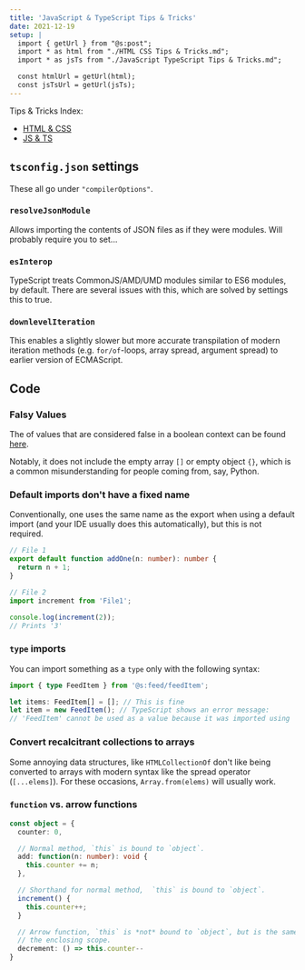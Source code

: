 ```yaml
---
title: 'JavaScript & TypeScript Tips & Tricks'
date: 2021-12-19
setup: |
  import { getUrl } from "@s:post";
  import * as html from "./HTML CSS Tips & Tricks.md";
  import * as jsTs from "./JavaScript TypeScript Tips & Tricks.md";

  const htmlUrl = getUrl(html);
  const jsTsUrl = getUrl(jsTs);
---
```


Tips & Tricks Index:

- <a href={htmlUrl}>HTML & CSS</a>
- <a href={jsTsUrl}>JS & TS</a>

## `tsconfig.json` settings

These all go under `"compilerOptions"`.

### `resolveJsonModule`

Allows importing the contents of JSON files as if they were modules. Will probably require you to set...

### `esInterop`

TypeScript treats CommonJS/AMD/UMD modules similar to ES6 modules, by default. There are several issues with this, which are solved by settings this to true.

### `downlevelIteration`

This enables a slightly slower but more accurate transpilation of modern iteration methods (e.g. `for/of`-loops, array spread, argument spread) to earlier version of ECMAScript.

## Code

### Falsy Values

The of values that are considered false in a boolean context can be found [here](https://developer.mozilla.org/en-US/docs/Glossary/Falsy).

Notably, it does not include the empty array `[]` or empty object `{}`, which is a common misunderstanding for people coming from, say, Python.

### Default imports don't have a fixed name

Conventionally, one uses the same name as the export when using a default import (and your IDE usually does this automatically), but this is not required.

```ts
// File 1
export default function addOne(n: number): number {
  return n + 1;
}

// File 2
import increment from 'File1';

console.log(increment(2));
// Prints '3'
```

### `type` imports

You can import something as a `type` only with the following syntax:

```ts
import { type FeedItem } from '@s:feed/feedItem';

let items: FeedItem[] = []; // This is fine
let item = new FeedItem(); // TypeScript shows an error message:
// 'FeedItem' cannot be used as a value because it was imported using 'import type'
```

### Convert recalcitrant collections to arrays

Some annoying data structures, like `HTMLCollectionOf` don't like being converted to arrays with modern syntax like the spread operator (`[...elems]`). For these occasions, `Array.from(elems)` will usually work.

### `function` vs. arrow functions

```ts
const object = {
  counter: 0,

  // Normal method, `this` is bound to `object`.
  add: function(n: number): void {
    this.counter += n;
  },

  // Shorthand for normal method,  `this` is bound to `object`.
  increment() {
    this.counter++;
  }

  // Arrow function, `this` is *not* bound to `object`, but is the same as in
  // the enclosing scope.
  decrement: () => this.counter--
}
```
